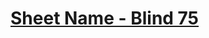# [Sheet Name - Blind 75](https://takeuforward.org/interviews/blind-75-leetcode-problems-detailed-video-solutions)